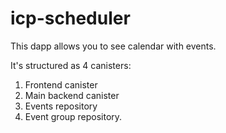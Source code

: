 # icp-scheduler
This dapp allows you to see calendar with events.

It's structured as 4 canisters:
1) Frontend canister
2) Main backend canister
3) Events repository
4) Event group repository.
